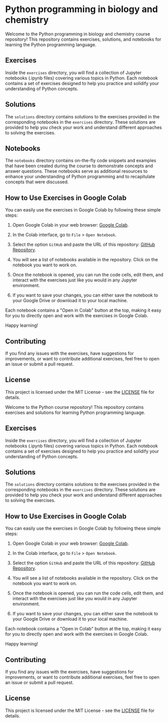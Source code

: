 # Python programming in biology and chemistry

Welcome to the Python programming in biology and chemistry course repository! This repository contains exercises, solutions, and notebooks for learning the Python programming language.

## Exercises

Inside the `exercises` directory, you will find a collection of Jupyter notebooks (.ipynb files) covering various topics in Python. Each notebook contains a set of exercises designed to help you practice and solidify your understanding of Python concepts.

## Solutions

The `solutions` directory contains solutions to the exercises provided in the corresponding notebooks in the `exercises` directory. These solutions are provided to help you check your work and understand different approaches to solving the exercises.

## Notebooks

The `notebooks` directory contains on-the-fly code snippets and examples that have been created during the course to demonstrate concepts and answer questions. These notebooks serve as additional resources to enhance your understanding of Python programming and to recapitulate concepts that were discussed.

## How to Use Exercises in Google Colab

You can easily use the exercises in Google Colab by following these simple steps:

1. Open Google Colab in your web browser: [Google Colab](https://colab.research.google.com/).

2. In the Colab interface, go to `File` > `Open Notebook`.

3. Select the option `GitHub` and paste the URL of this repository: [GitHub Repository](https://github.com/your_username/your_repository).

4. You will see a list of notebooks available in the repository. Click on the notebook you want to work on.

5. Once the notebook is opened, you can run the code cells, edit them, and interact with the exercises just like you would in any Jupyter environment.

6. If you want to save your changes, you can either save the notebook to your Google Drive or download it to your local machine.

Each notebook contains a "Open in Colab" button at the top, making it easy for you to directly open and work with the exercises in Google Colab.

Happy learning!

## Contributing

If you find any issues with the exercises, have suggestions for improvements, or want to contribute additional exercises, feel free to open an issue or submit a pull request.

## License

This project is licensed under the MIT License - see the [LICENSE](LICENSE) file for details.

Welcome to the Python course repository! This repository contains exercises and solutions for learning Python programming language.

## Exercises

Inside the `exercises` directory, you will find a collection of Jupyter notebooks (.ipynb files) covering various topics in Python. Each notebook contains a set of exercises designed to help you practice and solidify your understanding of Python concepts.

## Solutions

The `solutions` directory contains solutions to the exercises provided in the corresponding notebooks in the `exercises` directory. These solutions are provided to help you check your work and understand different approaches to solving the exercises.

## How to Use Exercises in Google Colab

You can easily use the exercises in Google Colab by following these simple steps:

1. Open Google Colab in your web browser: [Google Colab](https://colab.research.google.com/).

2. In the Colab interface, go to `File` > `Open Notebook`.

3. Select the option `GitHub` and paste the URL of this repository: [GitHub Repository](https://github.com/your_username/your_repository).

4. You will see a list of notebooks available in the repository. Click on the notebook you want to work on.

5. Once the notebook is opened, you can run the code cells, edit them, and interact with the exercises just like you would in any Jupyter environment.

6. If you want to save your changes, you can either save the notebook to your Google Drive or download it to your local machine.

Each notebook contains a "Open in Colab" button at the top, making it easy for you to directly open and work with the exercises in Google Colab.

Happy learning!

## Contributing

If you find any issues with the exercises, have suggestions for improvements, or want to contribute additional exercises, feel free to open an issue or submit a pull request.

## License

This project is licensed under the MIT License - see the [LICENSE](LICENSE) file for details.